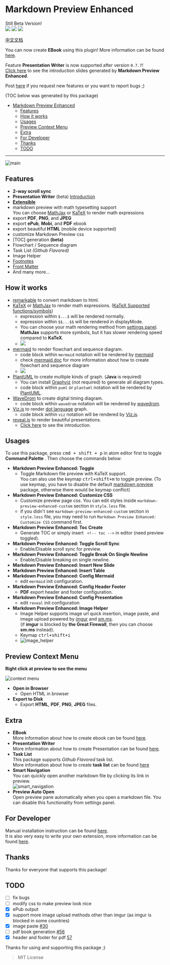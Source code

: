 Markdown Preview Enhanced
===
Still Beta Version!    
[![](https://img.shields.io/github/tag/shd101wyy/markdown-preview-enhanced.svg)](https://github.com/shd101wyy/markdown-preview-enhanced/releases) ![](https://img.shields.io/apm/dm/markdown-preview-enhanced.svg)  [![](https://img.shields.io/github/stars/shd101wyy/markdown-preview-enhanced.svg?style=social&label=Star)](https://github.com/shd101wyy/markdown-preview-enhanced)  

[中文文档](./docs/README_CN.md)  

You can now create **EBook** using this plugin! More information can be found [here](./docs/ebook.md).

Feature **Presentation Writer** is now supported after version `0.7.7`!  
[Click here](https://rawgit.com/shd101wyy/markdown-preview-enhanced/master/docs/presentation-intro.html) to see the introduction slides generated by **Markdown Preview Enhanced**.

Post [here](https://github.com/shd101wyy/markdown-preview-enhanced/issues) if you request new features or you want to report bugs ;)

(TOC below was generated by this package)

<!-- toc orderedList:0 -->

- [Markdown Preview Enhanced](#markdown-preview-enhanced)
	- [Features](#features)
	- [How it works](#how-it-works)
	- [Usages](#usages)
	- [Preview Context Menu](#preview-context-menu)
	- [Extra](#extra)
	- [For Developer](#for-developer)
	- [Thanks](#thanks)
	- [TODO](#todo)

<!-- tocstop -->
---

![main](https://cloud.githubusercontent.com/assets/1908863/15383014/14ad19d0-1dc2-11e6-9385-acd90f53a831.gif)

## Features
- **2-way scroll sync**  
- **Presentation Writer** (beta) [Introduction](https://rawgit.com/shd101wyy/markdown-preview-enhanced/master/docs/presentation-intro.html)  
- **[Extensible](#for-developer)**
- markdown preview with math typesetting support   
You can choose [MathJax](https://github.com/mathjax/MathJax) or [KaTeX](https://github.com/Khan/KaTeX) to render math expressions  
- export **PDF**, **PNG**, and **JPEG**   
- export **ePub**, **Mobi**, and **PDF** ebook
- export beautiful **HTML** (mobile device supported)  
- customize Markdown Preview css  
- [TOC] generation **(beta)**  
- Flowchart / Sequence diagram
- Task List *(Github Flavored)*  
- Image Helper
- [Footnotes](https://github.com/shd101wyy/markdown-preview-enhanced/issues/35)  
- [Front Matter](https://github.com/shd101wyy/markdown-preview-enhanced/issues/100)
- And many more...

## How it works
- [remarkable](https://github.com/jonschlinkert/remarkable) to convert markdown to html.
- [KaTeX](https://github.com/Khan/KaTeX) or [MathJax](https://github.com/mathjax/MathJax) to render math expressions. ([KaTeX Supported functions/symbols](https://github.com/Khan/KaTeX/wiki/Function-Support-in-KaTeX))
  - expression within `$...$` will be rendered normally.  
  - expression within `$$...$$` will be rendered in displayMode.   
  - You can choose your math rendering method from [settings panel](#settings-panel).   
		**MathJax** supports more symbols, but it has slower rendering speed compared to **KaTeX**.
  - <img src="https://cloud.githubusercontent.com/assets/1908863/14398210/0e408954-fda8-11e5-9eb4-562d7c0ca431.gif">
- [mermaid](https://github.com/knsv/mermaid) to render flowchart and sequence diagram.  
	- code block within `mermaid` notation will be rendered by [mermaid](https://github.com/knsv/mermaid)  
	- check [mermaid doc](http://knsv.github.io/mermaid/#flowcharts-basic-syntax) for more information about how to create flowchart and sequence diagram   
	- <img src="https://cloud.githubusercontent.com/assets/1908863/15132962/468c0dd0-1624-11e6-868c-cf3033ce3b5d.gif">
- [PlantUML](http://plantuml.com/) to create multiple kinds of graph. (**Java** is required)  
	- You can install [Graphviz](http://www.graphviz.org/) (not required) to generate all diagram types.
	- code block within `puml` or `plantuml` notation will be rendered by [PlantUML](http://plantuml.com/).  
- [WaveDrom](http://wavedrom.com/) to create digital timing diagram.  
	- code block within `wavedrom` notation will be rendered by [wavedrom](https://github.com/drom/wavedrom).
- [Viz.js](https://github.com/mdaines/viz.js) to render [dot language](https://en.wikipedia.org/wiki/DOT_(graph_description_language)) graph.  
	- code block within `viz` notation will be rendered by [Viz.js](https://github.com/mdaines/viz.js).
- [reveal.js](https://github.com/hakimel/reveal.js) to render beautiful presentations.
	- [Click here](https://rawgit.com/shd101wyy/markdown-preview-enhanced/master/docs/presentation-intro.html) to see the introduction.

## Usages
To use this package, press <kbd>cmd + shift + p</kbd>   in atom editor first to toggle <strong> Command Palette </strong>. Then choose the commands below:
- <strong>Markdown Preview Enhanced: Toggle</strong>
  - Toggle Markdown file preview with KaTeX support.   
	You can also use the keymap <kbd>ctrl+shift+m</kbd> to toggle preview. (To use keymap, you have to disable the default [markdown preview](https://atom.io/packages/markdown-preview) package, otherwise there would be keymap conflict)
- <strong>Markdown Preview Enhanced: Customize CSS</strong>
  - Customize preview page css. You can edit styles inside `markdown-preview-enhanced-custom` section in `style.less` file.  
  - if you didn't see `markdown-preview-enhanced-custom` section in `style.less` file, you may need to run `Markdown Preview Enhanced: Customize CSS` command first.
- <strong>Markdown Preview Enhanced: Toc Create </strong>
  - Generate TOC
	 or simply insert ` <!-- toc -->` in editor (need preview toggled).
- <strong>Markdown Preview Enhanced: Toggle Scroll Sync </strong>
  - Enable/Disable scroll sync for preview.
- <strong>Markdown Preview Enhanced: Toggle Break On Single Newline </strong>
  - Enable/Disable breaking on single newline.
- <strong>Markdown Preview Enhanced: Insert New Slide </strong>  
- <strong>Markdown Preview Enhanced: Insert Table </strong>
- <strong> Markdown Preview Enhanced: Config Mermaid</strong>
  - edit `mermaid` init configuration.
- <strong> Markdown Preview Enhanced: Config Header Footer</strong>
  - **PDF** export header and footer configuration.
- <strong> Markdown Preview Enhanced: Config Presentation</strong>
  - edit `reveal` init configuration
- <strong>Markdown Preview Enhanced: Image Helper</strong>  
	- Image Helper supports image url quick insertion, image paste, and image upload powered by [imgur](http://imgur.com/) and [sm.ms](https://sm.ms/).       
	(if **imgur** is blocked by **the Great Firewall**, then you can choose **sm.ms** instead).    
	- Keymap <kbd>ctrl+shift+i</kbd>    
	-  ![image_helper](https://cloud.githubusercontent.com/assets/1908863/15414603/c40b6556-1e6e-11e6-956c-090b5996ec87.gif)  

## Preview Context Menu
**Right click at preview to see the menu**

![context menu](https://cloud.githubusercontent.com/assets/1908863/14586062/18852988-0451-11e6-9cc0-578d54384926.gif)

- <strong> Open in Browser </strong>
  - Open HTML in browser
- **Export to Disk**
	- Export **HTML**, **PDF**, **PNG**, **JPEG** files.

## Extra
* **EBook**  
	More information about how to create ebook can be found [here](./docs/ebook.md).
* **Presentation Writer**  
	More information about how to create Presentation can be found [here](https://rawgit.com/shd101wyy/markdown-preview-enhanced/master/docs/presentation-intro.html).
* **Task List**  
	This package supports *Github Flavored* task list.  
	More information about how to create **task list** can be found [here](https://github.com/blog/1375-task-lists-in-gfm-issues-pulls-comments)
* **Smart Navigation**    
	You can quickly open another markdown file by clicking its link in preview.  
	![smart_navigation](https://cloud.githubusercontent.com/assets/1908863/15382175/e5f0a66e-1db9-11e6-9581-3f3ee8dc45dd.gif)  
* **Preview Auto Open**  
	Open preview pane automatically when you open a markdown file. You can disable this functionality from settings panel.

## For Developer
Manual installation instruction can be found [here](./docs/DEVELOPER.md).   
It is also very easy to write your own extension, more information can be found [here](./docs/extension.md).

## Thanks  
Thanks for everyone that supports this package!    

## TODO
- [ ] fix bugs
- [ ] modify css to make preview look nice
- [x] ePub output
- [x] support more image upload methods other than imgur (as imgur is blocked in some countries)
- [x] image paste [#30](https://github.com/shd101wyy/markdown-preview-enhanced/issues/30)
- [ ] pdf book generation [#56](https://github.com/shd101wyy/markdown-preview-enhanced/issues/56)
- [x] header and footer for pdf [57](https://github.com/shd101wyy/markdown-preview-enhanced/issues/57)

Thanks for using and supporting this package ;)

> MIT License
